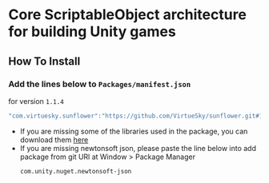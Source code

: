 # Core ScriptableObject architecture for building Unity games

## How To Install

### Add the lines below to `Packages/manifest.json`

for version `1.1.4`
```csharp
"com.virtuesky.sunflower":"https://github.com/VirtueSky/sunflower.git#1.1.4",
```

- If you are missing some of the libraries used in the package, you can download them [here](https://drive.google.com/drive/folders/1OdT5EfMDfkQsEleMM6C2-HHav9o0neTS)
- If you are missing newtonsoft json, please paste the line below into add package from git URl at Window > Package Manager
  ```
  com.unity.nuget.newtonsoft-json
  ```
